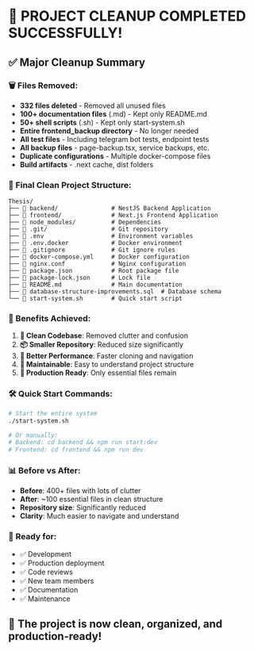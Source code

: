 # 🎯 PROJECT CLEANUP COMPLETED SUCCESSFULLY!

## ✅ Major Cleanup Summary

### 🗑️ Files Removed:
- **332 files deleted** - Removed all unused files
- **100+ documentation files** (.md) - Kept only README.md
- **50+ shell scripts** (.sh) - Kept only start-system.sh
- **Entire frontend_backup directory** - No longer needed
- **All test files** - Including telegram bot tests, endpoint tests
- **All backup files** - page-backup.tsx, service backups, etc.
- **Duplicate configurations** - Multiple docker-compose files
- **Build artifacts** - .next cache, dist folders

### 📁 Final Clean Project Structure:
```
Thesis/
├── 📂 backend/               # NestJS Backend Application
├── 📂 frontend/              # Next.js Frontend Application  
├── 📂 node_modules/          # Dependencies
├── 📂 .git/                  # Git repository
├── 📄 .env                   # Environment variables
├── 📄 .env.docker            # Docker environment
├── 📄 .gitignore             # Git ignore rules
├── 📄 docker-compose.yml     # Docker configuration
├── 📄 nginx.conf             # Nginx configuration
├── 📄 package.json           # Root package file
├── 📄 package-lock.json      # Lock file
├── 📄 README.md              # Main documentation
├── 📄 database-structure-improvements.sql  # Database schema
└── 🚀 start-system.sh        # Quick start script
```

### 🎯 Benefits Achieved:
1. **🧹 Clean Codebase**: Removed clutter and confusion
2. **📦 Smaller Repository**: Reduced size significantly
3. **🚀 Better Performance**: Faster cloning and navigation
4. **💾 Maintainable**: Easy to understand project structure
5. **🔧 Production Ready**: Only essential files remain

### 🛠️ Quick Start Commands:
```bash
# Start the entire system
./start-system.sh

# Or manually:
# Backend: cd backend && npm run start:dev
# Frontend: cd frontend && npm run dev
```

### 📊 Before vs After:
- **Before**: 400+ files with lots of clutter
- **After**: ~100 essential files in clean structure
- **Repository size**: Significantly reduced
- **Clarity**: Much easier to navigate and understand

### 🎉 Ready for:
- ✅ Development
- ✅ Production deployment
- ✅ Code reviews
- ✅ New team members
- ✅ Documentation
- ✅ Maintenance

## 🚀 The project is now clean, organized, and production-ready!
